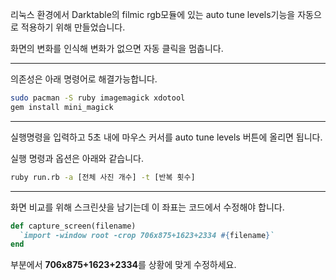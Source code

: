 리눅스 환경에서 Darktable의 filmic rgb모듈에 있는 auto tune levels기능을 자동으로 적용하기 위해 만들었습니다.

화면의 변화를 인식해 변화가 없으면 자동 클릭을 멈춥니다.

---

의존성은 아래 명령어로 해결가능합니다.

```bash
sudo pacman -S ruby imagemagick xdotool
gem install mini_magick
```
---

실행명령을 입력하고 5초 내에 마우스 커서를 auto tune levels 버튼에 올리면 됩니다.

실행 명령과 옵션은 아래와 같습니다.
```bash
ruby run.rb -a [전체 사진 개수] -t [반복 횟수]
```

---

화면 비교를 위해 스크린샷을 남기는데 이 좌표는 코드에서 수정해야 합니다.
```ruby
def capture_screen(filename)
  `import -window root -crop 706x875+1623+2334 #{filename}`
end
```

부분에서 **706x875+1623+2334**를 상황에 맞게 수정하세요.
